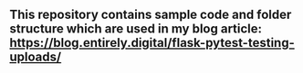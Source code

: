 ## This repository contains sample code and folder structure which are used in my blog article: https://blog.entirely.digital/flask-pytest-testing-uploads/
